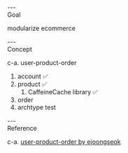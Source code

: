 ---\
Goal


modularize ecommerce


---\
Concept


c-a. user-product-order
1. account :white_check_mark:
2. product :white_check_mark:
	1. CaffeineCache library :white_check_mark:
3. order
4. archtype test


---\
Reference


c-a. [user-product-order by ejoongseok](https://github.com/ejoongseok/app-kata)
